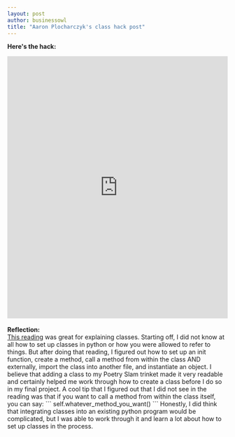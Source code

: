 ```yaml
---
layout: post
author: businessowl
title: "Aaron Plocharczyk's class hack post"
---
```

<strong>Here's the hack:</strong>
<iframe src="https://trinket.io/embed/python/787a5c5e61" width="100%" height="600" frameborder="0" marginwidth="0" marginheight="0" allowfullscreen></iframe>
<br/>
<br/>
<strong>Reflection:</strong>
<br/>
<a href="https://learnpythonthehardway.org/book/ex40.html" target="_blank">This reading</a> was great for explaining classes. Starting off, I did not know at all how to set up classes in python or how you were allowed to refer to things. But after doing that reading, I figured out how to set up an init function, create a method, call a method from within the class AND externally, import the class into another file, and instantiate an object. I believe that adding a class to my Poetry Slam trinket made it very readable and certainly helped me work through how to create a class before I do so in my final project. A cool tip that I figured out that I did not see in the reading was that if you want to call a method from within the class itself, you can say:
```
self.whatever_method_you_want()
```
Honestly, I did think that integrating classes into an existing python program would be complicated, but I was able to work through it and learn a lot about how to set up classes in the process.
